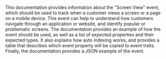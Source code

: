 This documentation provides information about the "Screen View" event, which should be used to track when a customer views a screen or a page on a mobile device. This event can help to understand how customers navigate through an application or website, and identify popular or problematic screens. The documentation provides an example of how the event should be used, as well as a list of expected properties and their expected types. It also explains how auto indexing works, and provides a table that describes which event property will be copied to event traits. Finally, the documentation provides a JSON example of the event.